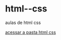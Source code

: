 # html--css
 aulas de html css

 <a href="https://github.com/rrofima/html-css.git"> acessar a pasta html css </a>
